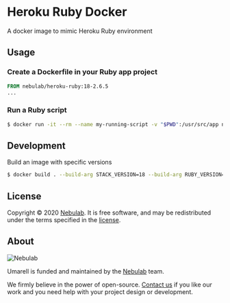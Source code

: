# Heroku Ruby Docker

A docker image to mimic Heroku Ruby environment

## Usage

### Create a Dockerfile in your Ruby app project
```dockerfile
FROM nebulab/heroku-ruby:18-2.6.5
...
```

### Run a Ruby script

```sh
$ docker run -it --rm --name my-running-script -v "$PWD":/usr/src/app nebulab/heroku-ruby:18-2.6.5 ruby your-script.rb
```

## Development
Build an image with specific versions
```sh
$ docker build . --build-arg STACK_VERSION=18 --build-arg RUBY_VERSION=2.6.5 -t nebulab/heroku-ruby:18-2.6.5
```

## License

Copyright © 2020 [Nebulab](https://nebulab.it/).
It is free software, and may be redistributed under the terms specified in the [license](LICENSE.txt).

## About

![Nebulab](http://nebulab.it/assets/images/public/logo.svg)

Umarell is funded and maintained by the [Nebulab](http://nebulab.it/) team.

We firmly believe in the power of open-source. [Contact us](https://nebulab.it/contact-us/) if you like our work and you need help with your project design or development.
